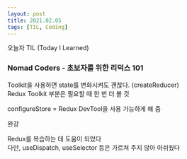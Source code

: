 ```yaml
---
layout: post
title: 2021.02.05
tags: [TIL, Coding]
---
```


오늘자 TIL (Today I Learned)
### Nomad Coders - 초보자를 위한 리덕스 101

Toolkit을 사용하면 state를 변화시켜도 괜찮다. (createReducer)  
Redux Toolkit 부분은 필요할 때 한 번 더 볼 것

configureStore = Redux DevTool을 사용 가능하게 해 줌

완강

Redux를 복습하는 데 도움이 되었다  
다만, useDispatch, useSelector 등은 가르쳐 주지 않아 아쉬웠다